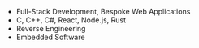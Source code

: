 - Full-Stack Development, Bespoke Web Applications
- C, C++, C#, React, Node.js, Rust
- Reverse Engineering
- Embedded Software

<!---
willcornforth/willcornforth is a ✨ special ✨ repository because its `README.md` (this file) appears on your GitHub profile.
You can click the Preview link to take a look at your changes.
--->
